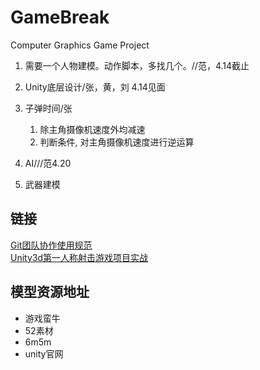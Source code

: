 # GameBreak
Computer Graphics Game Project

1. 需要一个人物建模。动作脚本，多找几个。//范，4.14截止

2. Unity底层设计/张，黄，刘 4.14见面

3. 子弹时间/张
    1. 除主角摄像机速度外均减速
    2. 判断条件, 对主角摄像机速度进行逆运算

4. AI///范4.20

5. 武器建模

## 链接
[Git团队协作使用规范](https://blog.csdn.net/u011077672/article/details/78819324)  
[Unity3d第一人称射击游戏项目实战](https://www.bilibili.com/video/av37116509?from=search&seid=13139258492896819105)

## 模型资源地址
- 游戏蛮牛
- 52素材
- 6m5m
- unity官网
